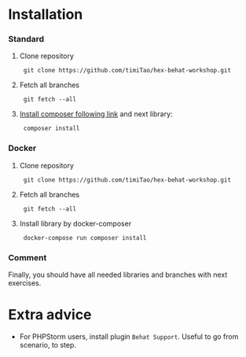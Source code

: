 # Installation

### Standard

1. Clone repository

        git clone https://github.com/timiTao/hex-behat-workshop.git
        
2. Fetch all branches

        git fetch --all

3. [Install composer following link](https://getcomposer.org/download/) and next library:

        composer install 
        
### Docker 

1. Clone repository

        git clone https://github.com/timiTao/hex-behat-workshop.git
        
2. Fetch all branches

        git fetch --all
        
3. Install library by docker-composer

        docker-compose run composer install
        
### Comment

Finally, you should have all needed libraries and branches with next exercises.
        
# Extra advice

* For PHPStorm users, install plugin `Behat Support`. Useful to go from scenario, to step.
        
        